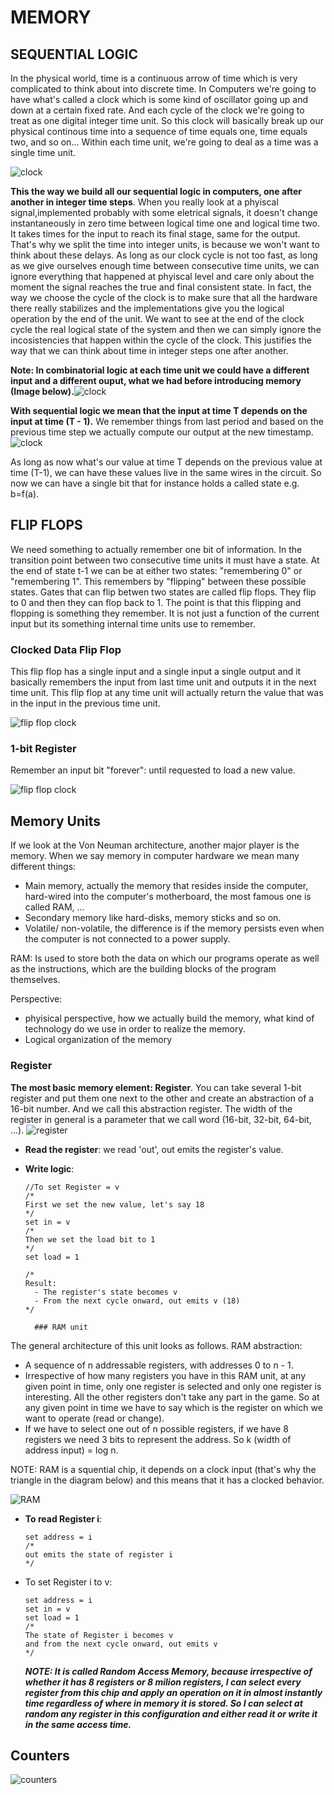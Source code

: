 # MEMORY

## SEQUENTIAL LOGIC

In the physical world, time is a continuous arrow of time which is very complicated to think about into discrete time. In Computers  we're going to have what's called a clock which is some kind of oscillator going up and down at a certain fixed rate. And each cycle of the clock we're going to treat as one digital integer time unit. So this clock will basically break up our physical continous time into a sequence of time equals one, time equals two, and so on... Within each time unit, we're going to deal as a time was a single time unit.

![clock](./img/clock.png)

**This the way we build all our sequential logic in computers, one after another in integer time steps**. When you really look at a phyiscal signal,implemented probably with some eletrical signals, it doesn't change instantaneously in zero time between logical time one and logical time two. It takes times for the input to reach its final stage, same for the output. That's why we split the time into integer units, is because we won't want to think about these delays. As long as our clock cycle is not too fast, as long as we give ourselves enough time between consecutive time units, we can ignore everything that happened at phyiscal level and care only about the moment the signal reaches the true and final consistent state. In fact, the way we choose the cycle of the clock is to make sure that all the hardware there really stabilizes and the implementations give you the logical operation by the end of the unit. We want to see at the end of the clock cycle the real logical state of the system and then we can simply ignore the incosistencies that happen within the cycle of the clock. This justifies the way that we can think about time in integer steps one after another. 

**Note: In combinatorial logic at each time unit we could have a different input and a different ouput, what we had before introducing memory (Image below).**![clock](./img/combinatorial.png)

**With sequential logic we mean that the input at time T depends on the input at time (T - 1).** We remember things from last period and based on the previous time step we actually compute our output at the new timestamp.![clock](./img/sequential.png)

As long as now what's our value at time T depends on the previous value at time (T-1), we can have these values live in the same wires in the circuit. So now we can have a single bit that for instance holds a called state e.g. b=f(a).

## FLIP FLOPS

We need something to actually remember one bit of information. In the transition point between two consecutive time units it must have a state. At the end of state t-1 we can be at either two states: "remembering 0" or "remembering 1". This remembers by "flipping" between these possible states. Gates that can flip betwen two states are called flip flops. They flip to 0 and then they can flop back to 1. The point is that this flipping and flopping is something they remember. It is not just a function of the current input but its something internal time units use to remember.

### Clocked Data Flip Flop

This flip flop has a single input and a single input a single output and it basically remembers the input from last time unit and outputs it in the next time unit. This flip flop at any time unit will actually return the value that was in the input in the previous time unit.

![flip flop clock](./img/db-clock.png)

### 1-bit Register

Remember an input bit "forever": until requested to load a new value.

![flip flop clock](./img/1-bit-register.png)

## Memory Units

If we look at the Von Neuman architecture, another major player is the memory. When we say memory in computer hardware we mean many different things:

- Main memory, actually the memory that resides inside the computer, hard-wired into the computer's motherboard, the most famous one is called RAM, ...
- Secondary memory like hard-disks, memory sticks and so on.
- Volatile/ non-volatile, the difference is if the memory persists even when the computer is not connected to a power supply.

RAM: Is used to store both the data on which our programs operate as well as the instructions, which are the building blocks of the program themselves.

Perspective:

- phyisical perspective, how we actually build the memory, what kind of technology do we use in order to realize the memory.
- Logical organization of the memory

### Register

**The most basic memory element: Register**. You can take several 1-bit register and put them one next to the other and create an abstraction of a 16-bit number. And we call this abstraction register. The width of the register in general is a parameter that we call word (16-bit, 32-bit, 64-bit, ...). ![register](./img/register.png)

- **Read the register**: we read 'out', out emits the register's value.

- **Write logic**: 

  ``` 
  //To set Register = v
  /*
  First we set the new value, let's say 18
  */
  set in = v
  /*
  Then we set the load bit to 1
  */
  set load = 1
  
  /*
  Result:
  	- The register's state becomes v
  	- From the next cycle onward, out emits v (18)
  */
	
	### RAM unit

The general architecture of this unit looks as follows. RAM abstraction:

- A sequence of n addressable registers, with addresses 0 to n - 1.
- Irrespective of how many registers you have in this RAM unit, at any given point in time, only one register is selected and only one register is interesting. All the other registers don't take any part in the game. So at any given point in time we have to say which is the register on which we want to operate (read or change).
- If we have to select one out of n possible registers, if we have 8 registers we need 3 bits to represent the address. So k (width of address input) = log n.

NOTE: RAM is a squential chip, it depends on a clock input (that's why the triangle in the diagram below) and this means that it has a clocked behavior.

![RAM](./img/RAM.png)

- **To read Register i**:

  ```
  set address = i
  /*
  out emits the state of register i
  */
  ```

- To set Register i to v:

  ```
  set address = i
  set in = v
  set load = 1
  /*
  The state of Register i becomes v
  and from the next cycle onward, out emits v
  */
  ```

  ***NOTE: It is called Random Access Memory, because irrespective of whether it has 8 registers or 8 milion registers, I can select every register from this chip and apply an operation on it in almost instantly time regardless of where in memory it is stored. So I can select at random any register in this configuration and either read it or write it in the same access time.***

## Counters

![counters](./img/counter.png)
